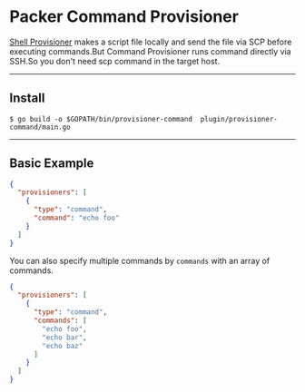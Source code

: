 # Packer Command Provisioner

[Shell Provisioner](http://www.packer.io/docs/provisioners/shell.html) makes a script file locally and send the file via SCP before executing commands.But Command Provisioner runs command directly via SSH.So you don't need scp command in the target host.

----

## Install

```
$ go build -o $GOPATH/bin/provisioner-command  plugin/provisioner-command/main.go
```

----

## Basic Example

```json
{
  "provisioners": [
    {
      "type": "command",
      "command": "echo foo"
    }
  ]
}
```

You can also specify multiple commands by `commands` with an array of commands.

```json
{
  "provisioners": [
    {
      "type": "command",
      "commands": [
        "echo foo",
        "echo bar",
        "echo baz"
      ]
    }
  ]
}
```
